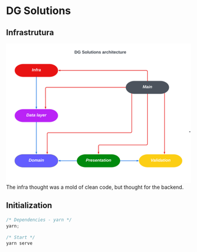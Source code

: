 # DG Solutions

## Infrastrutura

<img src="infra.png" />
The infra thought was a mold of clean code, but thought for the backend.

<br>

## Initialization

```js
/* Dependencies - yarn */
yarn;
```

```js
/* Start */
yarn serve
```

